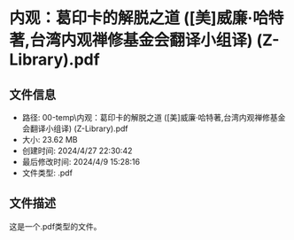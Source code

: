 ﻿# 内观：葛印卡的解脱之道 ([美]威廉·哈特著,台湾内观禅修基金会翻译小组译) (Z-Library).pdf

## 文件信息
- 路径: 00-temp\内观：葛印卡的解脱之道 ([美]威廉·哈特著,台湾内观禅修基金会翻译小组译) (Z-Library).pdf
- 大小: 23.62 MB
- 创建时间: 2024/4/27 22:30:42
- 最后修改时间: 2024/4/9 15:28:16
- 文件类型: .pdf

## 文件描述
这是一个.pdf类型的文件。

